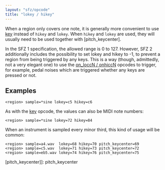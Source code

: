 ```yaml
---
layout: "sfz/opcode"
title: "lokey / hikey"
---
```

When a region only covers one note, it is generally more convenient to use
[key] instead of `hikey` and `lokey`. When `hikey` and `lokey` are used,
they will usually need to be used together with [pitch_keycenter].

In the SFZ 1 specification, the allowed range is 0 to 127. However, SFZ 2 additionally
includes the possibility to set lokey and hikey to -1, to prevent a region from
being triggered by any keys. This is a way (though, admittedly, not a very
elegant one) to use the [on_loccN / onhiccN] opcodes to trigger,
for example, pedal noises which are triggered whether any keys are pressed or not.

## Examples

```
<region> sample=*sine lokey=c5 hikey=c6
```

As with the [key] opcode, the values can also be MIDI note numbers:

```
<region> sample=*sine lokey=72 hikey=84
```

When an instrument is sampled every minor third, this kind of usage will be common:

```
<region> sample=a4.wav  lokey=68 hikey=70 pitch_keycenter=69
<region> sample=c5.wav  lokey=71 hikey=73 pitch_keycenter=72
<region> sample=eb5.wav lokey=74 hikey=76 pitch_keycenter=75
```


[key]: key
[on_loccN / onhiccN]: on_loccN
[pitch_keycenter]]:   pitch_keycenter
